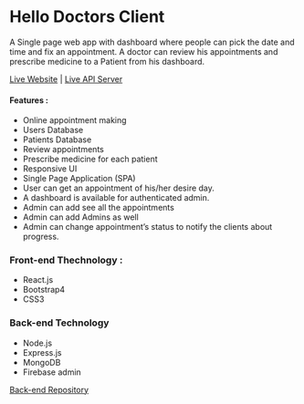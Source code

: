 # Hello Doctors Client

A Single page web app with dashboard  where people can pick the date and time and fix an appointment. A doctor can review his appointments and prescribe medicine to a Patient from his dashboard.

[Live Website](https://hello-doctors-528fc.web.app/) | [Live API Server](https://hello-doctors.herokuapp.com/)

#### Features :
* Online appointment making
* Users Database
* Patients Database
* Review appointments
* Prescribe medicine for each patient
* Responsive UI
* Single Page Application (SPA)
* User can get an appointment of his/her desire day.
* A dashboard is available for authenticated admin.
* Admin can add see all the appointments
* Admin can add Admins as well
* Admin can change appointment’s status to notify the clients about progress.

### Front-end Thechnology : 
* React.js
* Bootstrap4
* CSS3

### Back-end Technology
* Node.js
* Express.js
* MongoDB
* Firebase admin


[Back-end Repository](https://github.com/PulokSec/hello-doctors-server)

